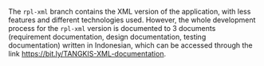 The `rpl-xml` branch contains the XML version of the application, with less features and different technologies used. However, the whole development process for the `rpl-xml` version is documented to 3 documents (requirement documentation, design documentation, testing documentation) written in Indonesian, which can be accessed through the link https://bit.ly/TANGKIS-XML-documentation.
